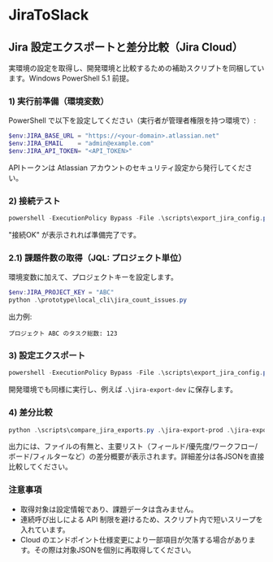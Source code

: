 # JiraToSlack

## Jira 設定エクスポートと差分比較（Jira Cloud）

実環境の設定を取得し、開発環境と比較するための補助スクリプトを同梱しています。Windows PowerShell 5.1 前提。

### 1) 実行前準備（環境変数）

PowerShell で以下を設定してください（実行者が管理者権限を持つ環境で）:

```powershell
$env:JIRA_BASE_URL = "https://<your-domain>.atlassian.net"
$env:JIRA_EMAIL    = "admin@example.com"
$env:JIRA_API_TOKEN= "<API_TOKEN>"
```

APIトークンは Atlassian アカウントのセキュリティ設定から発行してください。

### 2) 接続テスト

```powershell
powershell -ExecutionPolicy Bypass -File .\scripts\export_jira_config.ps1 -TestConnection
```

"接続OK" が表示されれば準備完了です。

### 2.1) 課題件数の取得（JQL: プロジェクト単位）

環境変数に加えて、プロジェクトキーを設定します。

```powershell
$env:JIRA_PROJECT_KEY = "ABC"
python .\prototype\local_cli\jira_count_issues.py
```

出力例:

```
プロジェクト ABC のタスク総数: 123
```

### 3) 設定エクスポート

```powershell
powershell -ExecutionPolicy Bypass -File .\scripts\export_jira_config.ps1 -OutputDir .\jira-export-prod -IncludeBoards -IncludeFilters
```

開発環境でも同様に実行し、例えば `.\jira-export-dev` に保存します。

### 4) 差分比較

```powershell
python .\scripts\compare_jira_exports.py .\jira-export-prod .\jira-export-dev
```

出力には、ファイルの有無と、主要リスト（フィールド/優先度/ワークフロー/ボード/フィルターなど）の差分概要が表示されます。詳細差分は各JSONを直接比較してください。

### 注意事項

- 取得対象は設定情報であり、課題データは含みません。
- 連続呼び出しによる API 制限を避けるため、スクリプト内で短いスリープを入れています。
- Cloud のエンドポイント仕様変更により一部項目が欠落する場合があります。その際は対象JSONを個別に再取得してください。
